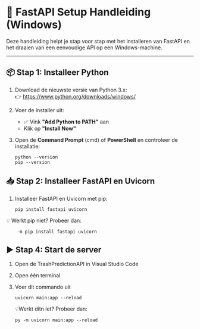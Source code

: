 # 🚀 FastAPI Setup Handleiding (Windows)

Deze handleiding helpt je stap voor stap met het installeren van FastAPI en het draaien van een eenvoudige API op een Windows-machine.

---

## 📦 Stap 1: Installeer Python

1. Download de nieuwste versie van Python 3.x:  
   👉 https://www.python.org/downloads/windows/

2. Voer de installer uit:
   - ✅ Vink **"Add Python to PATH"** aan
   - Klik op **"Install Now"**

3. Open de **Command Prompt** (cmd) of **PowerShell** en controleer de installatie:

   ```
   python --version
   pip --version
## 📥 Stap 2: Installeer FastAPI en Uvicorn
1. Installeer FastAPI en Uvicorn met pip:
   ```
   pip install fastapi uvicorn

  💡 Werkt pip niet? Probeer dan:
  ```
      -m pip install fastapi uvicorn 
  ```
## ▶️ Stap 4: Start de server
1. Open de TrashPredictionAPI in Visual Studio Code

2. Open één terminal

3. Voer dit commando uit
   ```
   uvicorn main:app --reload
   ```
   💡Werkt ditn iet? Probeer dan:
   ```
   py -m uvicorn main:app --reload
   ```
